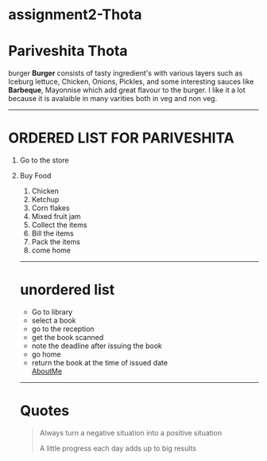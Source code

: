 # assignment2-Thota
# Pariveshita Thota
burger
**Burger** consists of tasty ingredient's with various layers such as Iceburg lettuce, Chicken, Onions, Pickles, and some interesting sauces like **Barbeque**, Mayonnise which add great flavour to the burger. I like it a lot because it is avalaible in many varities both in veg and non veg.
***
# ORDERED LIST FOR PARIVESHITA
1. Go to the store
2. Buy Food
    1. Chicken
    2. Ketchup
    3. Corn flakes
    4. Mixed fruit jam
    5. Collect the items
    6. Bill the items
    7. Pack the items
    8. come home
    
    ***
    # unordered list
    * Go to library
    * select a book
    * go to the reception
    * get the book scanned
    * note the deadline after issuing the book
    * go home
    * return the book at the time of  issued date<br>
    [AboutMe](https://github.com/PariveshitaThota/assignment2-Thota/blob/main/AboutMe.md)

    ***
    # Quotes
    > Always turn a negative situation into a positive situation
    >
    > A little progress each day adds up to big results



